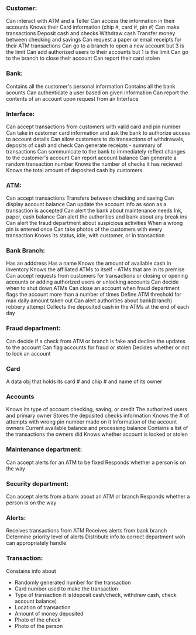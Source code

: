 ### Customer:
Can interact with ATM and a Teller
Can access the information in their accounts
Knows their Card information (chip #, card #, pin #)
Can make transactions
Deposit cash and checks
Withdraw cash
Transfer money between checking and savings
Can request a paper or email receipts for their ATM transactions
Can go to a branch to open a new account but 3 is the limit
Can add authorized users to their accounts but 1 is the limit
Can go to the branch to close their account
Can report their card stolen

### Bank:
Contains all the customer's personal information
Contains all the bank acounts 
Can authenticate a user based on given information
Can report the contents of an account upon request from an Interface

### Interface:
Can accept transactions from customers with valid card and pin number
Can take in customer card information and ask the bank to authorize access to account details
Can allow customers to do transactions of withdrawals, deposits of cash and check
Can generate receipts - summary of transactions
Can sommunicate to the bank to immediately reflect changes to the customer's account
Can report account balance
Can generate a random transaction number
Knows the number of checks it has recieved 
Knows the total amount of deposited cash by customers

### ATM:
Can accept transactions 
Transfers between checking and saving
Can display account balance
Can update the account info as soon as a transaction is accepted
Can alert the bank about maintenance needs
Ink, paper, cash balance
Can alert the authorities and bank about any break ins
Can alert the fraud department about suspicious activities 
When a wrong pin is entered once
Can take photos of the customers with every transaction
Knows its status, idle, with customer, or in transaction 


### Bank Branch:
Has an adddress
Has a name
Knows the amount of available cash in inventory
Knows the affiliated ATMs to itself - ATMs that are in its premise
Can accept requests from customers for transactions or closing or opening accounts or adding authorized users or unlocking accounts
Can decide when to shut down ATMs 
Can close an account when fraud department flags the account more than a number of times
Define ATM threshold for max daily amount taken out
Can alert authorities about bank(branch) robbery attempt
Collects the deposited cash in the ATMs at the end of each day

### Fraud department:
Can decide if a check from ATM or branch is fake and decline the updates to the account
Can flag accounts for fraud or stolen
Decides whether or not to lock an account 

### Card
A data obj that holds its card # and chip # and name of its owner

### Accounts
Knows its type of account checking, saving, or credit
The authorized users and primary owner
Stores the deposited checks information
Knows the # of attempts with wrong pin number made on it
Information of the account owners
Current available balance and processing balance
Contains a list of the transactions the owners did
Knows whether account is locked or stolen

### Maintenance department:
Can accept alerts for an ATM to be fixed
Responds whether a person is on the way

### Security department:
Can accept alerts from a bank about an ATM or branch 
Responds whether a person is on the way

### Alerts:
Receives transactions from ATM
Receives alerts from bank branch 
Determine priority level of alerts
Distribute info to correct department woh can appropriately handle

### Transaction:
Constains info about 
* Randomly generated number for the transaction
* Card number used to make the transaction
* Type of transaction it is(deposit cash/check, withdraw cash, check account balance)
* Location of transaction
* Amount of money deposited
* Photo of the check
* Photo of the person 




